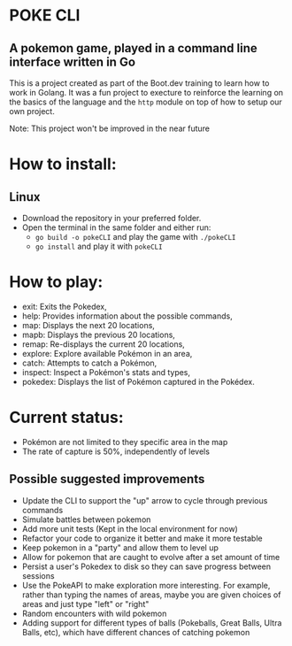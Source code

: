 # POKE CLI

## A pokemon game, played in a command line interface written in Go

This is a project created as part of the Boot.dev training to learn how to work in Golang. It was a fun project to execture to reinforce the learning on the basics of the language and the `http` module on top of how to setup our own project.

Note: This project won't be improved in the near future

# How to install:

## Linux

- Download the repository in your preferred folder.
- Open the terminal in the same folder and either run:
    - `go build -o pokeCLI` and play the game with `./pokeCLI`
    - `go install` and play it with `pokeCLI`

# How to play:

 - exit: Exits the Pokedex,
 - help: Provides information about the possible commands,
 - map: Displays the next 20 locations,
 - mapb: Displays the previous 20 locations,
 - remap: Re-displays the current 20 locations,
 - explore: Explore available Pokémon in an area,
 - catch: Attempts to catch a Pokémon,
 - inspect: Inspect a Pokémon's stats and types,
 - pokedex: Displays the list of Pokémon captured in the Pokédex.

# Current status:

- Pokémon are not limited to they specific area in the map
- The rate of capture is 50%, independently of levels

## Possible suggested improvements

- Update the CLI to support the "up" arrow to cycle through previous commands
- Simulate battles between pokemon
- Add more unit tests (Kept in the local environment for now)
- Refactor your code to organize it better and make it more testable
- Keep pokemon in a "party" and allow them to level up
- Allow for pokemon that are caught to evolve after a set amount of time
- Persist a user's Pokedex to disk so they can save progress between sessions
- Use the PokeAPI to make exploration more interesting. For example, rather than typing the names of areas, maybe you are given choices of areas and just type "left" or "right"
- Random encounters with wild pokemon
- Adding support for different types of balls (Pokeballs, Great Balls, Ultra Balls, etc), which have different chances of catching pokemon
